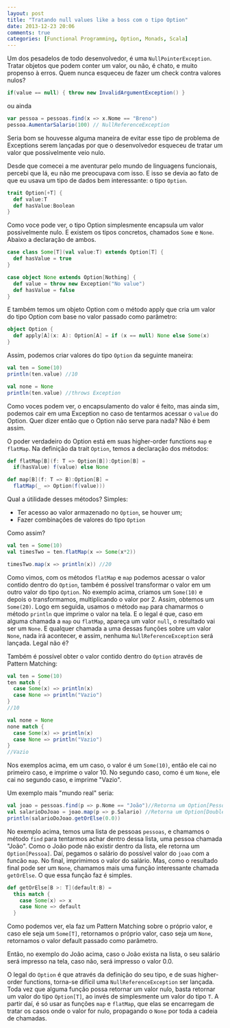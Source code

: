 ```yaml
---
layout: post
title: "Tratando null values like a boss com o tipo Option"
date: 2013-12-23 20:06
comments: true
categories: [Functional Programming, Option, Monads, Scala]
---
```


Um dos pesadelos de todo desenvolvedor, é uma `NullPointerException`. Tratar objetos que podem conter um valor, ou não, é chato, e muito propenso à erros. Quem nunca esqueceu de fazer um check contra valores nulos?

``` scala
if(value == null) { throw new InvalidArgumentException() }
```

ou ainda

``` scala
var pessoa = pessoas.find(x => x.Nome == "Breno")
pessoa.AumentarSalario(100) // NullReferenceException
```

Seria bom se houvesse alguma maneira de evitar esse tipo de problema de Exceptions serem lançadas por que o desenvolvedor esqueceu de tratar um valor que possivelmente veio nulo.

Desde que comecei a me aventurar pelo mundo de linguagens funcionais, percebi que lá, eu não me preocupava com isso. E isso se devia ao fato de que eu usava um tipo de dados bem interessante: o tipo `Option`.

``` scala
trait Option[+T] {
  def value:T
  def hasValue:Boolean
}
```

Como voce pode ver, o tipo Option simplesmente encapsula um valor possivelmente nulo. E existem os tipos concretos, chamados `Some` e `None`. Abaixo a declaração de ambos.

``` scala
case class Some[T](val value:T) extends Option[T] {
  def hasValue = true
}

case object None extends Option[Nothing] {
  def value = throw new Exception("No value")
  def hasValue = false
}
```

E também temos um objeto Option com o método apply que cria um valor do tipo Option com base no valor passado como parâmetro:

``` scala
object Option {
  def apply[A](x: A): Option[A] = if (x == null) None else Some(x)
}
```

Assim, podemos criar valores do tipo `Option` da seguinte maneira:

``` scala
val ten = Some(10)
println(ten.value) //10
```

``` scala
val none = None
println(ten.value) //throws Exception
```

Como voces podem ver, o encapsulamento do valor é feito, mas ainda sim, podemos cair em uma Exception no caso de tentarmos acessar o `value` do Option. Quer dizer então que o Option não serve para nada? Não é bem assim.

O poder verdadeiro do Option está em suas higher-order functions `map` e `flatMap`. Na definição da trait `Option`, temos a declaração dos métodos:

``` scala
def flatMap[B](f: T => Option[B]):Option[B] =
  if(hasValue) f(value) else None

def map[B](f: T => B):Option[B] =
  flatMap(_ => Option(f(value)))
```

Qual a útilidade desses métodos? Simples:

* Ter acesso ao valor armazenado no `Option`, se houver um;
* Fazer combinações de valores do tipo `Option`

Como assim?

``` scala
val ten = Some(10)
val timesTwo = ten.flatMap(x => Some(x*2))

timesTwo.map(x => println(x)) //20
```

Como vimos, com os métodos `flatMap` e `map` podemos acessar o valor contido dentro do `Option`, também é possível transformar o valor em um outro valor do tipo `Option`. No exemplo acima, criamos um `Some(10)` e depois o transformamos, multiplicando o valor por 2. Assim, obtemos um `Some(20)`. Logo em seguida, usamos o método `map` para chamarmos o método `println` que imprime o valor na tela. E o legal é que, caso em alguma chamada a `map` ou `flatMap`, apareça um valor `null`, o resultado vai ser um `None`. E qualquer chamada a uma dessas funções sobre um valor `None`, nada irá acontecer, e assim, nenhuma `NullReferenceException` será lançada. Legal não é?

Também é possível obter o valor contido dentro do `Option` através de Pattern Matching:

``` scala
val ten = Some(10)
ten match {
  case Some(x) => println(x)
  case None => println("Vazio")
}
//10
```

``` scala
val none = None
none match {
  case Some(x) => println(x)
  case None => println("Vazio")
}
//Vazio
```

Nos exemplos acima, em um caso, o valor é um `Some(10)`, então ele cai no primeiro caso, e imprime o valor 10. No segundo caso, como é um `None`, ele cai no segundo caso, e imprime "Vazio".

Um exemplo mais "mundo real" seria:

``` scala
val joao = pessoas.find(p => p.Nome == "João")//Retorna um Option[Pessoa]
val salarioDoJoao = joao.map(p => p.Salario) //Retorna um Option[Double]
println(salarioDoJoao.getOrElse(0.0))
```

No exemplo acima, temos uma lista de pessoas `pessoas`, e chamamos o método `find` para tentarmos achar dentro dessa lista, uma pessoa chamada "João". Como o João pode não existir dentro da lista, ele retorna um `Option[Pessoa]`. Daí, pegamos o salário do possível valor do `joao` com a funcão `map`. No final, imprimimos o valor do salário. Mas, como o resultado final pode ser um `None`, chamamos mais uma função interessante chamada `getOrElse`. O que essa função faz é simples.

``` scala
def getOrElse[B >: T](default:B) =
  this match {
    case Some(x) => x
    case None => default
  }
```

Como podemos ver, ela faz um Pattern Matching sobre o próprio valor, e caso ele seja um `Some[T]`, retornamos o próprio valor, caso seja um `None`, retornamos o valor default passado como parâmetro.

Então, no exemplo do João acima, caso o João exista na lista, o seu salário será impresso na tela, caso não, será impresso o valor 0.0.

O legal do `Option` é que através da definição do seu tipo, e de suas higher-order functions, torna-se difícil uma `NullReferenceException` ser lançada. Toda vez que alguma função possa retornar um valor nulo, basta retornar um valor do tipo `Option[T]`, ao invés de simplesmente um valor do tipo `T`. A partir daí, é só usar as funções `map` e `flatMap`, que elas se encarregam de tratar os casos onde o valor for nulo, propagando o `None` por toda a cadeia de chamadas.
